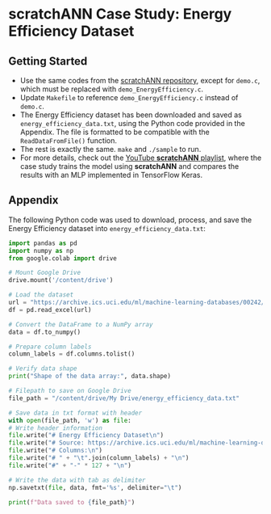 # scratchANN Case Study: Energy Efficiency Dataset

## Getting Started

- Use the same codes from the <a href="https://github.com/pedrampasandide/scratchANN" target="_blank">scratchANN repository</a>, except for `demo.c`, which must be replaced with `demo_EnergyEfficiency.c`.
- Update `Makefile` to reference `demo_EnergyEfficiency.c` instead of `demo.c`.
- The Energy Efficiency dataset has been downloaded and saved as `energy_efficiency_data.txt`, using the Python code provided in the Appendix. The file is formatted to be compatible with the `ReadDataFromFile()` function.
- The rest is exactly the same. `make` and `./sample` to run.
- For more details, check out the [YouTube **scratchANN** playlist](URL), where the case study trains the model using **scratchANN** and compares the results with an MLP implemented in TensorFlow Keras.


## Appendix

The following Python code was used to download, process, and save the Energy Efficiency dataset into `energy_efficiency_data.txt`:

```python
import pandas as pd
import numpy as np
from google.colab import drive

# Mount Google Drive
drive.mount('/content/drive')

# Load the dataset
url = "https://archive.ics.uci.edu/ml/machine-learning-databases/00242/ENB2012_data.xlsx"
df = pd.read_excel(url)

# Convert the DataFrame to a NumPy array
data = df.to_numpy()

# Prepare column labels
column_labels = df.columns.tolist()

# Verify data shape
print("Shape of the data array:", data.shape)

# Filepath to save on Google Drive
file_path = "/content/drive/My Drive/energy_efficiency_data.txt"

# Save data in txt format with header
with open(file_path, 'w') as file:
# Write header information
file.write("# Energy Efficiency Dataset\n")
file.write("# Source: https://archive.ics.uci.edu/ml/machine-learning-databases/00242/ENB2012_data.xlsx\n")
file.write("# Columns:\n")
file.write("# " + "\t".join(column_labels) + "\n")
file.write("#" + "-" * 127 + "\n")

# Write the data with tab as delimiter
np.savetxt(file, data, fmt='%s', delimiter="\t")

print(f"Data saved to {file_path}")
```
